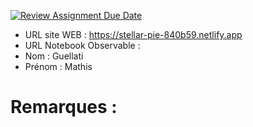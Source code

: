 [![Review Assignment Due Date](https://classroom.github.com/assets/deadline-readme-button-22041afd0340ce965d47ae6ef1cefeee28c7c493a6346c4f15d667ab976d596c.svg)](https://classroom.github.com/a/gSiCmYxP)
- URL site WEB : https://stellar-pie-840b59.netlify.app
- URL Notebook Observable :
- Nom : Guellati
- Prénom : Mathis

# Remarques :
